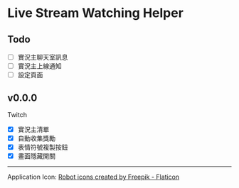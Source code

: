 # Live Stream Watching Helper

## Todo

- [ ] 實況主聊天室訊息
- [ ] 實況主上線通知
- [ ] 設定頁面

## v0.0.0

Twitch

- [x] 實況主清單
- [x] 自動收集獎勵
- [x] 表情符號複製按鈕
- [x] 畫面隱藏開關

---

Application Icon: [Robot icons created by Freepik - Flaticon](https://www.flaticon.com/free-icons/robot)
